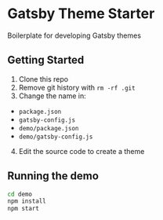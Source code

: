 
# Gatsby Theme Starter

Boilerplate for developing Gatsby themes

## Getting Started

1. Clone this repo
2. Remove git history with `rm -rf .git`
3. Change the name in:
  - `package.json`
  - `gatsby-config.js`
  - `demo/package.json`
  - `demo/gatsby-config.js`
4. Edit the source code to create a theme

## Running the demo

```sh
cd demo
npm install
npm start
```


